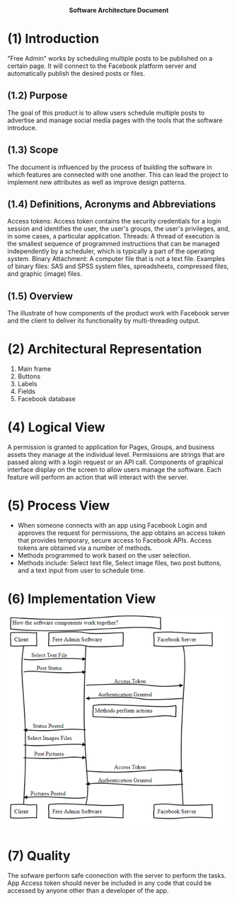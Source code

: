 <p align="center">	
<b>Software Architecture Document</b> <br>
</p>

# (1) Introduction

"Free Admin" works by scheduling multiple posts to be published on a certain page.
It will connect to the Facebook platform server and automatically publish the desired posts or files.


## (1.2) Purpose

The goal of this product is to allow users schedule multiple posts to advertise and manage 
social media pages with the tools that the software introduce.


## (1.3) Scope

The document is influenced by the process of building the software in which features are connected with one another.
This can lead the project to implement new attributes as well as improve design patterns.


## (1.4) Definitions, Acronyms and Abbreviations

Access tokens: Access token contains the security credentials for a login session and identifies the user, the user's groups, the user's privileges, and, in some cases, a particular application.
Threads: A thread of execution is the smallest sequence of programmed instructions that can be managed independently by a scheduler, which is typically a part of the operating system.
Binary Attachment: A computer file that is not a text file. Examples of binary files: SAS and SPSS system files, spreadsheets, compressed files, and graphic (image) files.

  
## (1.5) Overview

The illustrate of how components of the product work with Facebook server and the client to deliver its functionality by multi-threading output.


# (2) Architectural Representation

1. Main frame
2. Buttons
3. Labels
4. Fields
5. Facebook database

# (4) Logical View

A permission is granted to application for Pages, Groups, and business assets they manage at the individual level. Permissions are strings that are passed along with a login request or an API call.
Components of graphical interface display on the screen to allow users manage the software.
Each feature will perform an action that will interact with the server.


# (5) Process View

* When someone connects with an app using Facebook Login and approves the request for permissions, the app obtains an access token that provides temporary, secure access to Facebook APIs. Access tokens are obtained via a number of methods.
* Methods programmed to work based on the user selection.
* Methods include: Select text file, Select image files, two post buttons, and a text input from user to schedule time.


# (6) Implementation View

![](images/diagram.png)



# (7) Quality

The sofware perform safe connection with the server to perform the tasks.
App Access token should never be included in any code that could be accessed by anyone other than a developer of the app.
